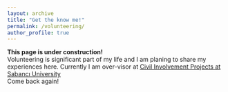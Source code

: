 ```yaml
---
layout: archive
title: "Get the know me!"
permalink: /volunteering/
author_profile: true
---
```


**This page is under construction!**     
Volunteering is significant part of my life and I am planing to share my experiences here. Currently I am over-visor at [Civil Involvement Projects at Sabancı University](https://cip.sabanciuniv.edu/en)  
Come back again!
